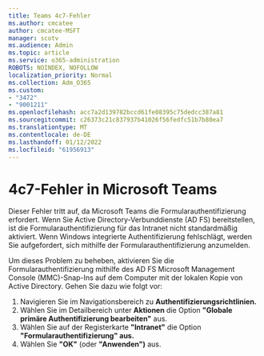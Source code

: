 ```yaml
---
title: Teams 4c7-Fehler
ms.author: cmcatee
author: cmcatee-MSFT
manager: scotv
ms.audience: Admin
ms.topic: article
ms.service: o365-administration
ROBOTS: NOINDEX, NOFOLLOW
localization_priority: Normal
ms.collection: Adm_O365
ms.custom:
- "3472"
- "9001211"
ms.openlocfilehash: acc7a2d139782bccd61fe08395c75dedcc387a81
ms.sourcegitcommit: c26373c21c837937b41026f56fedfc51b7b80ea7
ms.translationtype: MT
ms.contentlocale: de-DE
ms.lasthandoff: 01/12/2022
ms.locfileid: "61956913"
---
```

# <a name="4c7-error-in-microsoft-teams"></a>4c7-Fehler in Microsoft Teams

Dieser Fehler tritt auf, da Microsoft Teams die Formularauthentifizierung erfordert. Wenn Sie Active Directory-Verbunddienste (AD FS) bereitstellen, ist die Formularauthentifizierung für das Intranet nicht standardmäßig aktiviert. Wenn Windows integrierte Authentifizierung fehlschlägt, werden Sie aufgefordert, sich mithilfe der Formularauthentifizierung anzumelden.

Um dieses Problem zu beheben, aktivieren Sie die Formularauthentifizierung mithilfe des AD FS Microsoft Management Console (MMC)-Snap-Ins auf dem Computer mit der lokalen Kopie von Active Directory. Gehen Sie dazu wie folgt vor: 

1. Navigieren Sie im Navigationsbereich zu **Authentifizierungsrichtlinien.**
2. Wählen Sie im Detailbereich unter **Aktionen** die Option **"Globale primäre Authentifizierung bearbeiten"** aus.
3. Wählen Sie auf der Registerkarte **"Intranet"** die Option **"Formularauthentifizierung" aus.**
4. Wählen Sie **"OK"** (oder **"Anwenden")** aus.